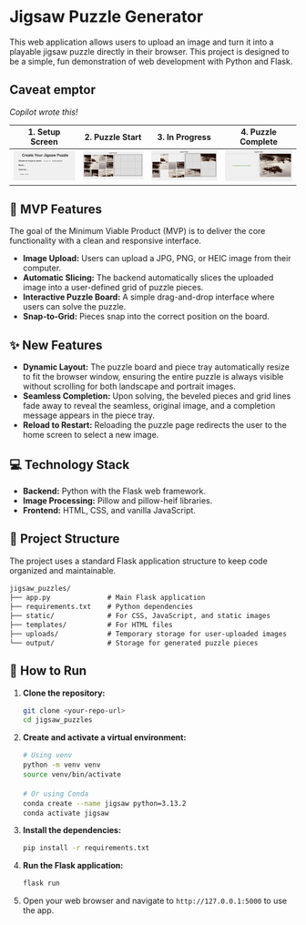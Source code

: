 # Jigsaw Puzzle Generator

This web application allows users to upload an image and turn it into a playable jigsaw puzzle directly in their browser. This project is designed to be a simple, fun demonstration of web development with Python and Flask.

## Caveat emptor
*Copilot wrote this!*

| 1. Setup Screen | 2. Puzzle Start | 3. In Progress | 4. Puzzle Complete |
| :---: | :---: | :---: | :---: |
| ![Setup Screen](static/images/setup_screen_small.png) | ![Puzzle Start](static/images/puzzle_start_small.png) | ![Puzzle In Progress](static/images/puzzle_in_progress_small.png) | ![Puzzle Complete](static/images/puzzle_complete_small.png) |


## 🎯 MVP Features

The goal of the Minimum Viable Product (MVP) is to deliver the core functionality with a clean and responsive interface.

-   **Image Upload:** Users can upload a JPG, PNG, or HEIC image from their computer.
-   **Automatic Slicing:** The backend automatically slices the uploaded image into a user-defined grid of puzzle pieces.
-   **Interactive Puzzle Board:** A simple drag-and-drop interface where users can solve the puzzle.
-   **Snap-to-Grid:** Pieces snap into the correct position on the board.

## ✨ New Features
-   **Dynamic Layout:** The puzzle board and piece tray automatically resize to fit the browser window, ensuring the entire puzzle is always visible without scrolling for both landscape and portrait images.
-   **Seamless Completion:** Upon solving, the beveled pieces and grid lines fade away to reveal the seamless, original image, and a completion message appears in the piece tray.
-   **Reload to Restart:** Reloading the puzzle page redirects the user to the home screen to select a new image.

## 💻 Technology Stack

-   **Backend:** Python with the Flask web framework.
-   **Image Processing:** Pillow and pillow-heif libraries.
-   **Frontend:** HTML, CSS, and vanilla JavaScript.

## 📂 Project Structure

The project uses a standard Flask application structure to keep code organized and maintainable.

```
jigsaw_puzzles/
├── app.py              # Main Flask application
├── requirements.txt    # Python dependencies
├── static/             # For CSS, JavaScript, and static images
├── templates/          # For HTML files
├── uploads/            # Temporary storage for user-uploaded images
└── output/             # Storage for generated puzzle pieces
```

## 🚀 How to Run

1.  **Clone the repository:**
    ```sh
    git clone <your-repo-url>
    cd jigsaw_puzzles
    ```

2.  **Create and activate a virtual environment:**
    ```sh
    # Using venv
    python -m venv venv
    source venv/bin/activate

    # Or using Conda
    conda create --name jigsaw python=3.13.2
    conda activate jigsaw
    ```

3.  **Install the dependencies:**
    ```sh
    pip install -r requirements.txt
    ```

4.  **Run the Flask application:**
    ```sh
    flask run
    ```

5.  Open your web browser and navigate to `http://127.0.0.1:5000` to use the app.